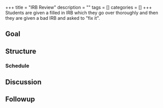 +++
title = "IRB Review"
description = ""
tags = []
categories = []
+++
Students are given a filled in IRB which they go over thoroughly and then they are given a bad IRB and asked to "fix it".

## Goal

## Structure

### Schedule

## Discussion

## Followup

